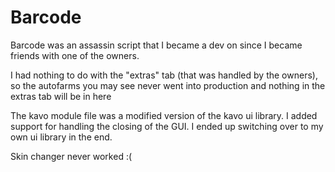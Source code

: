 # Barcode

Barcode was an assassin script that I became a dev on since I became friends with one of the owners.

I had nothing to do with the "extras" tab (that was handled by the owners), so the autofarms you may see never went into production
and nothing in the extras tab will be in here

The kavo module file was a modified version of the kavo ui library.
I added support for handling the closing of the GUI.
I ended up switching over to my own ui library in the end.

Skin changer never worked :(
